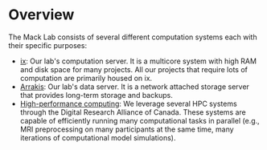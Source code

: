 # Overview

The Mack Lab consists of several different computation systems each with their specific purposes:

* [ix](ix.md): Our lab's computation server. It is a multicore system with high RAM and disk space for many projects. All our projects that require lots of computation are primarily housed on ix.
* [Arrakis](arrakis.md): Our lab's data server. It is a network attached storage server that provides long-term storage and backups.
* [High-performance computing](hpc.md): We leverage several HPC systems through the Digital Research Alliance of Canada. These systems are capable of efficiently running many computational tasks in parallel (e.g., MRI preprocessing on many participants at the same time, many iterations of computational model simulations).


